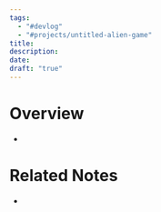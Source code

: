 ```yaml
---
tags:
  - "#devlog"
  - "#projects/untitled-alien-game"
title: 
description: 
date: 
draft: "true"
---
```

# Overview
- 
# Related Notes
- 
